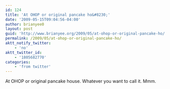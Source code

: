 ```yaml
---
id: 124
title: 'At OHOP or original pancake ho&#8230;'
date: '2009-05-15T09:04:56-04:00'
author: brianyee0
layout: post
guid: 'http://www.brianyee.org/2009/05/at-ohop-or-original-pancake-ho/'
permalink: /2009/05/at-ohop-or-original-pancake-ho/
aktt_notify_twitter:
    - 'no'
aktt_twitter_id:
    - '1805682770'
categories:
    - 'from twitter'
---
```


At OHOP or original pancake house. Whatever you want to call it. Mmm.